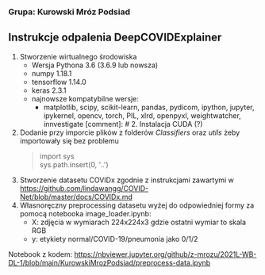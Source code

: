 ### Grupa: Kurowski Mróz Podsiad

## Instrukcje odpalenia DeepCOVIDExplainer

1. Stworzenie wirtualnego środowiska
	- Wersja Pythona 3.6 (3.6.9 lub nowsza)
	- numpy 1.18.1
	- tensorflow 1.14.0
	- keras 2.3.1
	- najnowsze kompatybilne wersje: 
		- matplotlib, scipy, scikit-learn, pandas, pydicom, ipython, jupyter, ipykernel, opencv, torch, PIL, xlrd, openpyxl, weightwatcher, innvestigate
[comment]: # 2. Instalacja CUDA (?)
1. Dodanie przy imporcie plików z folderów *Classifiers* oraz *utils* żeby importowały się bez problemu
	> import sys  
	> sys.path.insert(0, '..')
1. Stworzenie datasetu COVIDx zgodnie z instrukcjami zawartymi w https://github.com/lindawangg/COVID-Net/blob/master/docs/COVIDx.md
1. Własnoręczny preprocessing datasetu wyżej do odpowiedniej formy za pomocą notebooka image_loader.ipynb:
	- X: zdjęcia w wymiarach 224x224x3 gdzie ostatni wymiar to skala RGB
	- y: etykiety normal/COVID-19/pneumonia jako 0/1/2

Notebook z kodem: https://nbviewer.jupyter.org/github/z-mrozu/2021L-WB-DL-1/blob/main/KurowskiMrozPodsiad/preprocess-data.ipynb
